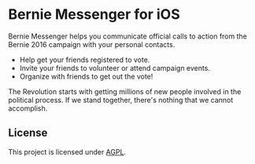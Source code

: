 # Bernie Messenger for iOS

Bernie Messenger helps you communicate official calls to action from the Bernie 2016 campaign with your personal contacts.

* Help get your friends registered to vote.
* Invite your friends to volunteer or attend campaign events.
* Organize with friends to get out the vote!

The Revolution starts with getting millions of new people involved in the political process. If we stand together, there's nothing that we cannot accomplish.

## License

This project is licensed under [AGPL](LICENSE).
